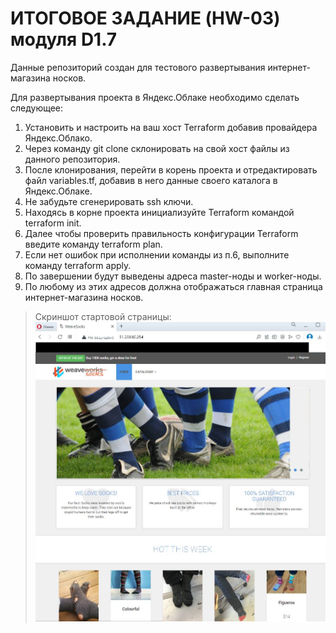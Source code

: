 # ИТОГОВОЕ ЗАДАНИЕ (HW-03) модуля D1.7

Данные репозиторий создан для тестового развертывания интернет-магазина носков.

Для развертывания проекта в Яндекс.Облаке необходимо сделать следующее:
1. Установить и настроить на ваш хост Terraform добавив провайдера Яндекс.Облако.
2. Через команду git clone склонировать на свой хост файлы из данного репозитория.
3. После клонирования, перейти в корень проекта и отредактировать файл variables.tf, добавив в него данные своего каталога в Яндекс.Облаке.
4. Не забудьте сгенерировать ssh ключи.
5. Находясь в корне проекта инициализуйте Terraform командой terraform init.
6. Далее чтобы проверить правильность конфигурации Terraform введите команду terraform plan.
7. Если нет ошибок при исполнении команды из п.6, выполните команду terraform apply.
8. По завершении будут выведены адреса master-ноды и worker-ноды.
9. По любому из этих адресов должна отображаться главная страница интернет-магазина носков.
> Скриншот стартовой страницы:
![](index.jpg)